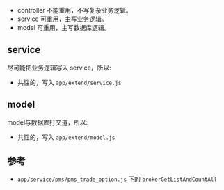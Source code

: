 
- controller 不能重用，不写复杂业务逻辑。
- service 可重用，主写业务逻辑。
- model 可重用，主写数据库逻辑。

## service

尽可能把业务逻辑写入 service，所以:

- 共性的，写入 `app/extend/service.js`

## model

model与数据库打交道，所以:

- 共性的，写入 `app/extend/model.js`


## 参考

- `app/service/pms/pms_trade_option.js` 下的 `brokerGetListAndCountAll`